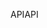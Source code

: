 <span data-ttu-id="04fc1-101">API</span><span class="sxs-lookup"><span data-stu-id="04fc1-101">API</span></span>